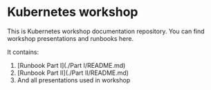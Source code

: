 # Kubernetes workshop

This is Kubernetes workshop documentation repository. You can find workshop presentations and runbooks here.

It contains:

1. [Runbook Part I](./Part I/README.md)
2. [Runbook Part II](./Part II/README.md)
3. And all presentations used in workshop